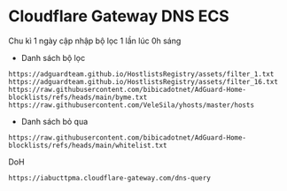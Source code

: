 # Cloudflare Gateway DNS ECS

Chu kì 1 ngày cập nhập bộ lọc 1 lần lúc 0h sáng

- Danh sách bộ lọc

```
https://adguardteam.github.io/HostlistsRegistry/assets/filter_1.txt
https://adguardteam.github.io/HostlistsRegistry/assets/filter_16.txt
https://raw.githubusercontent.com/bibicadotnet/AdGuard-Home-blocklists/refs/heads/main/byme.txt
https://raw.githubusercontent.com/VeleSila/yhosts/master/hosts
```

- Danh sách bỏ qua

```
https://raw.githubusercontent.com/bibicadotnet/AdGuard-Home-blocklists/refs/heads/main/whitelist.txt
```

DoH

```
https://iabucttpma.cloudflare-gateway.com/dns-query
```
